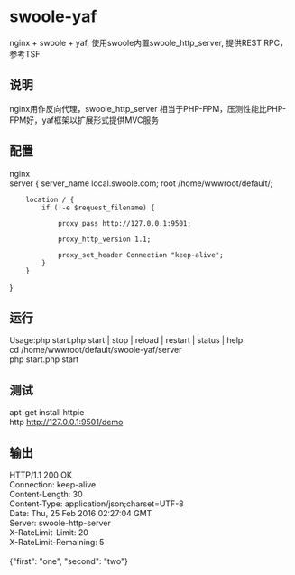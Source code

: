 # swoole-yaf
nginx + swoole + yaf, 使用swoole内置swoole_http_server, 提供REST RPC，参考TSF
## 说明
nginx用作反向代理，swoole_http_server 相当于PHP-FPM，压测性能比PHP-FPM好，yaf框架以扩展形式提供MVC服务

## 配置
nginx<br>
server {
        server_name local.swoole.com;
        root /home/wwwroot/default/;
        
        location / {
            if (!-e $request_filename) {
            
            	proxy_pass http://127.0.0.1:9501;
             
            	proxy_http_version 1.1;
             
            	proxy_set_header Connection "keep-alive";
            }
        }
}

## 运行
Usage:php start.php start | stop | reload | restart | status | help<br>
cd /home/wwwroot/default/swoole-yaf/server<br>
php start.php start<br>

## 测试
apt-get install httpie<br>
http http://127.0.0.1:9501/demo<br>

## 输出
HTTP/1.1 200 OK<br>
Connection: keep-alive<br>
Content-Length: 30<br>
Content-Type: application/json;charset=UTF-8<br>
Date: Thu, 25 Feb 2016 02:27:04 GMT<br>
Server: swoole-http-server<br>
X-RateLimit-Limit: 20<br>
X-RateLimit-Remaining: 5<br>
<br>
{"first": "one", "second": "two"}
